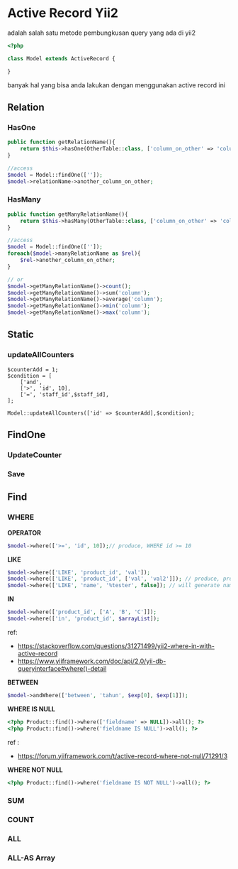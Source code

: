 # Active Record Yii2

adalah salah satu metode pembungkusan query yang ada di yii2

```php
<?php

class Model extends ActiveRecord {

}
```

banyak hal yang bisa anda lakukan dengan menggunakan active record ini

## Relation

### HasOne

```php
public function getRelationName(){
    return $this->hasOne(OtherTable::class, ['column_on_other' => 'column_in_current_model'])->onCondition(['condition' => $val]);
}

//access
$model = Model::findOne(['']);
$model->relationName->another_column_on_other;
```

### HasMany

```php
public function getManyRelationName(){
    return $this->hasMany(OtherTable::class, ['column_on_other' => 'column_in_current_model'])->onCondition(['condition' => $val]);
}

//access
$model = Model::findOne(['']);
foreach($model->manyRelationName as $rel){
    $rel->another_column_on_other;
}

// or
$model->getManyRelationName()->count();
$model->getManyRelationName()->sum('column');
$model->getManyRelationName()->average('column');
$model->getManyRelationName()->min('column');
$model->getManyRelationName()->max('column');
```

## Static

### updateAllCounters

```
$counterAdd = 1;
$condition = [
    ['and',
    ['>', 'id', 10],
    ['=', 'staff_id',$staff_id],
];

Model::updateAllCounters(['id' => $counterAdd],$condition);
```

## FindOne

### UpdateCounter

### Save

## Find

### WHERE

**OPERATOR**

```php
$model->where(['>=', 'id', 10]);// produce, WHERE id >= 10
```

**LIKE**

```php
$model->where(['LIKE', 'product_id', 'val']);
$model->where(['LIKE', 'product_id', ['val', 'val2']]); // produce, product_id LIKE %val% AND product_id LIKE %val2%
$model->where(['LIKE', 'name', '%tester', false]); // will generate name LIKE '%tester'.
```

**IN**

```php
$model->where(['product_id', ['A', 'B', 'C']]);
$model->where(['in', 'product_id', $arrayList]);
```

ref:

- https://stackoverflow.com/questions/31271499/yii2-where-in-with-active-record
- https://www.yiiframework.com/doc/api/2.0/yii-db-queryinterface#where()-detail

**BETWEEN**

```php
$model->andWhere(['between', 'tahun', $exp[0], $exp[1]]);
```

**WHERE IS NULL**

```php
<?php Product::find()->where(['fieldname' => NULL])->all(); ?>
<?php Product::find()->where('fieldname IS NULL')->all(); ?>
```

ref :

- https://forum.yiiframework.com/t/active-record-where-not-null/71291/3

**WHERE NOT NULL**

```php
<?php Product::find()->where('fieldname IS NOT NULL')->all(); ?>
```

### SUM

### COUNT

### ALL

### ALL-AS Array
